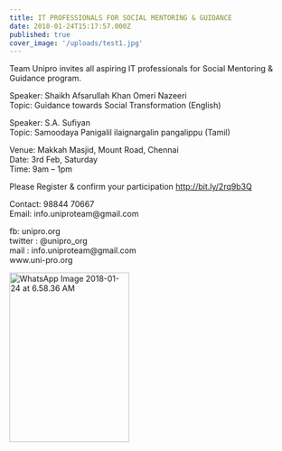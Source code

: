 ```yaml
---
title: IT PROFESSIONALS FOR SOCIAL MENTORING & GUIDANCE	
date: 2018-01-24T15:17:57.000Z
published: true
cover_image: '/uploads/test1.jpg'
---
```


<p>Team Unipro invites all aspiring IT professionals for Social Mentoring &amp; Guidance program.</p>
<p>Speaker: Shaikh Afsarullah Khan Omeri Nazeeri<br>
Topic: Guidance towards Social Transformation (English)</p>
<p>Speaker: S.A. Sufiyan<br>
Topic: Samoodaya Panigalil ilaignargalin pangalippu (Tamil)</p>
<p>Venue: Makkah Masjid, Mount Road, Chennai<br>
Date: 3rd Feb, Saturday<br>
Time: 9am – 1pm</p>
<p>Please Register &amp; confirm your participation <a href="http://bit.ly/2rq9b3Q">http://bit.ly/2rq9b3Q</a></p>
<p>Contact: 98844 70667<br>
Email: info.uniproteam@gmail.com</p>
<p>fb: unipro.org<br>
twitter : @unipro_org<br>
mail : info.uniproteam@gmail.com<br>
www.uni-pro.org</p>
<p><img src="http://uni-pro.org/wp-content/uploads/2018/01/WhatsApp-Image-2018-01-24-at-6.58.36-AM-212x300.jpeg" alt="WhatsApp Image 2018-01-24 at 6.58.36 AM" width="212" height="300" class="alignnone size-medium wp-image-320" srcset="http://uni-pro.org/wp-content/uploads/2018/01/WhatsApp-Image-2018-01-24-at-6.58.36-AM-212x300.jpeg 212w, http://uni-pro.org/wp-content/uploads/2018/01/WhatsApp-Image-2018-01-24-at-6.58.36-AM-768x1086.jpeg 768w, http://uni-pro.org/wp-content/uploads/2018/01/WhatsApp-Image-2018-01-24-at-6.58.36-AM-724x1024.jpeg 724w, http://uni-pro.org/wp-content/uploads/2018/01/WhatsApp-Image-2018-01-24-at-6.58.36-AM.jpeg 905w" sizes="(max-width: 212px) 100vw, 212px"> </p
